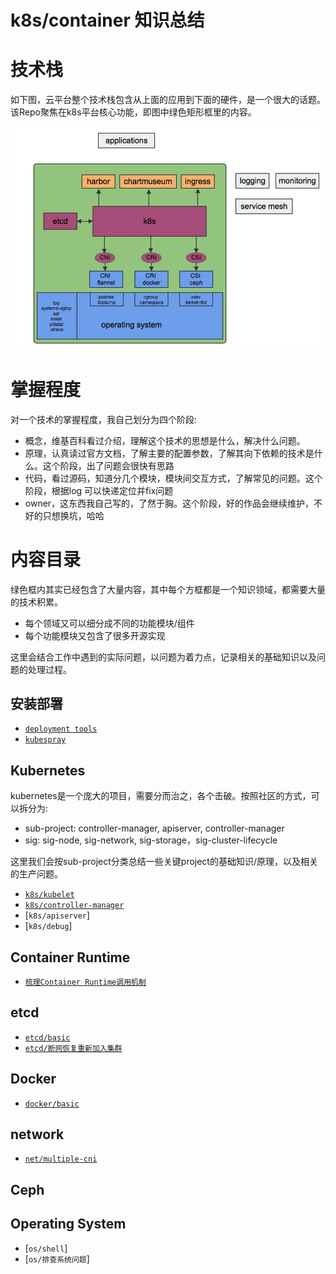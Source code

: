 # k8s/container 知识总结
	
# 技术栈

如下图，云平台整个技术栈包含从上面的应用到下面的硬件，是一个很大的话题。该Repo聚焦在k8s平台核心功能，即图中绿色矩形框里的内容。

![k8s-stacks](pics/k8s-stacks.jpg) 

# 掌握程度
对一个技术的掌握程度，我自己划分为四个阶段:
- 概念，维基百科看过介绍，理解这个技术的思想是什么，解决什么问题。
- 原理，认真读过官方文档，了解主要的配置参数，了解其向下依赖的技术是什么。这个阶段，出了问题会很快有思路
- 代码，看过源码，知道分几个模块，模块间交互方式，了解常见的问题。这个阶段，根据log 可以快递定位并fix问题
- owner，这东西我自己写的，了然于胸。这个阶段，好的作品会继续维护，不好的只想换坑，哈哈

# 内容目录

绿色框内其实已经包含了大量内容，其中每个方框都是一个知识领域，都需要大量的技术积累。
- 每个领域又可以细分成不同的功能模块/组件
- 每个功能模块又包含了很多开源实现

这里会结合工作中遇到的实际问题，以问题为着力点，记录相关的基础知识以及问题的处理过程。


## 安装部署

- [`deployment tools`](deployment)
- [`kubespray`](deployment/kubespray)

## Kubernetes

kubernetes是一个庞大的项目，需要分而治之，各个击破。按照社区的方式，可以拆分为: <br>
- sub-project: controller-manager, apiserver, controller-manager
- sig: sig-node, sig-network, sig-storage，sig-cluster-lifecycle

这里我们会按sub-project分类总结一些关键project的基础知识/原理，以及相关的生产问题。

- [`k8s/kubelet`](kubernetes/kubelet)
- [`k8s/controller-manager`](kubernetes/controller-manager)
- [`k8s/apiserver`]
- [`k8s/debug`]


## Container Runtime

- [`梳理Container Runtime调用机制`](ContainerRuntime.md)

## etcd

- [`etcd/basic`](etcd/basic)
- [`etcd/断网恢复重新加入集群`](etcd/region)

## Docker

- [`docker/basic`](docker/basic)


## network
- [`net/multiple-cni`](network/multiple-cni.md)


## Ceph


## Operating System

- [`os/shell`]
- [`os/排查系统问题`]